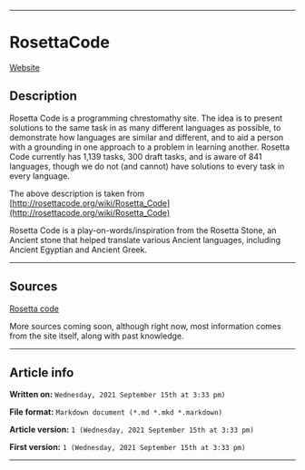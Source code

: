 
***

# RosettaCode

[Website](http://rosettacode.org/wiki/Rosetta_Code)

## Description

Rosetta Code is a programming chrestomathy site. The idea is to present solutions to the same task in as many different languages as possible, to demonstrate how languages are similar and different, and to aid a person with a grounding in one approach to a problem in learning another. Rosetta Code currently has 1,139 tasks, 300 draft tasks, and is aware of 841 languages, though we do not (and cannot) have solutions to every task in every language.

The above description is taken from [http://rosettacode.org/wiki/Rosetta_Code](http://rosettacode.org/wiki/Rosetta_Code)

Rosetta Code is a play-on-words/inspiration from the Rosetta Stone, an Ancient stone that helped translate various Ancient languages, including Ancient Egyptian and Ancient Greek.

***

## Sources

[Rosetta code](http://rosettacode.org/wiki/Rosetta_Code)

More sources coming soon, although right now, most information comes from the site itself, along with past knowledge.

***

## Article info

**Written on:** `Wednesday, 2021 September 15th at 3:33 pm)`

**File format:** `Markdown document (*.md *.mkd *.markdown)`

**Article version:** `1 (Wednesday, 2021 September 15th at 3:33 pm)`

**First version:** `1 (Wednesday, 2021 September 15th at 3:33 pm)`

***

